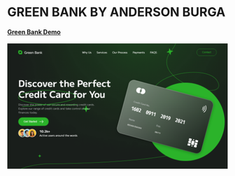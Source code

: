 # GREEN BANK BY ANDERSON BURGA

#### [Green Bank Demo](https://green-bank-andersonburga.netlify.app/)


![green-bank-page](/green-bank-page.png)